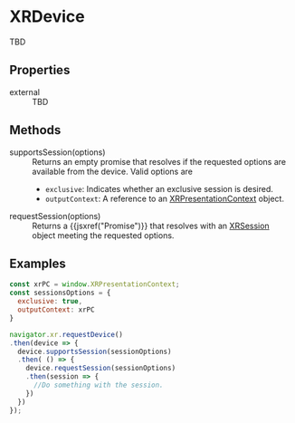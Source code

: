 # XRDevice

TBD

## Properties

<dl>
  <dt>external</dt>
  <dd>TBD</dd>
</dl>

## Methods

<dl>
  <dt>supportsSession(options)</dt>
  <dd>Returns an empty promise that resolves if the requested options are available from the device. Valid options are
  <ul>
    <li><code>exclusive</code>: Indicates whether an exclusive session is desired.</li>
    <li><code>outputContext</code>: A reference to an <a href="xrpresentationcontest.md">XRPresentationContext</a> object.</li>
  </ul>
  </dd>
  <dt>requestSession(options)</dt>
  <dd>Returns a {{jsxref("Promise")}} that resolves with an <a href="xrsession.md">XRSession</a> object meeting the requested options.</dd>
</dl>

## Examples

```javascript
const xrPC = window.XRPresentationContext;
const sessionsOptions = {
  exclusive: true,
  outputContext: xrPC
}

navigator.xr.requestDevice()
.then(device => {
  device.supportsSession(sessionOptions)
  .then( () => {
    device.requestSession(sessionOptions)
    .then(session => {
      //Do something with the session.
    })
  })
});
```
